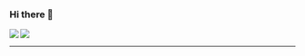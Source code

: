 ### Hi there 👋

  <a href="https://github.com/ktoxcon">
    <img align="left" src="https://github-readme-stats.vercel.app/api/top-langs/?username=lesdith&title_color=002573&text_color=002573" />
  </a>
  <a href="https://github.com/ktoxcon">
    <img src="https://github-readme-stats.vercel.app/api?username=lesdith&title_color=002573&show_icons=true&3&icon_color=28057D" />
  </a>
  <hr>
  
